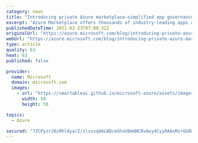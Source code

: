 ```yaml
---
category: news
title: "Introducing private Azure marketplace—simplified app governance and deployment "
excerpt: "Azure Marketplace offers thousands of industry-leading apps and services from Microsoft and partners, certified and optimized to run on Azure. Azure Marketplace makes it easy to find, try, and buy the solutions you need confidently and quickly drive business outcomes."
publishedDateTime: 2021-02-23T07:00:32Z
originalUrl: "https://azure.microsoft.com/blog/introducing-private-azure-marketplace-simplified-app-governance-and-deployment/"
webUrl: "https://azure.microsoft.com/blog/introducing-private-azure-marketplace-simplified-app-governance-and-deployment/"
type: article
quality: 63
heat: 63
published: false

provider:
  name: Microsoft
  domain: microsoft.com
  images:
    - url: "https://smartableai.github.io/microsoft-azure/assets/images/organizations/microsoft.com-50x50.jpg"
      width: 50
      height: 50

topics:
  - Azure

secured: "7ZCPyzrJ6z0hl8ya/Z/zlvzxq9ALW8ceGhxU8mUNCRvAoy4Cyy0AAxMz+GG8mE+WouOoQQwFCCyYbEx1Hawq6x2uaUJbhG2P05RLcYZnazTf7wDUmJsQKtvem5Hu4/syqWzvfMJbVWuuzzLfbnXMFyneVJhW6+A2KQRgsYmL9le2uX68hDB1DduBbzl9v8rnPDoKzvM0xjcYtmsU9KHErwfyEndMjAoAn0sV/CBOct1Pq1YVZzMNoB1vVxGnq4aba3aI2LQF/6LiUq9rleis5vpL5F8PkOLDFB8QkZ157FjEOlOMGrTshV7VcxplyMfRy3SzhHD5cybZ405tTESsjCuln2QO/56s6JbYKbuznj4=;1ClMAIMoPZAzSO6R3xfS5A=="
---
```



